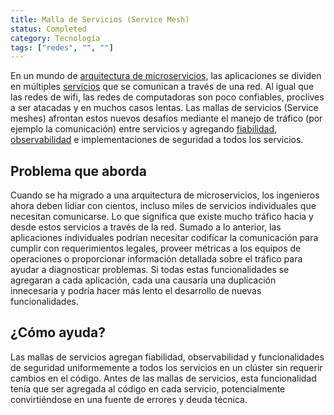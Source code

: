 ```yaml
---
title: Malla de Servicios (Service Mesh)
status: Completed
category: Tecnología
tags: ["redes", "", ""]
---
```


En un mundo de [arquitectura de microservicios](/es/microservices-architecture/), las aplicaciones se dividen en múltiples [servicios](/es/service/) que se comunican a través de una red.
Al igual que las redes de wifi, las redes de computadoras son poco confiables, proclives a ser atacadas y en muchos casos lentas.
Las mallas de servicios (Service meshes) afrontan estos nuevos desafíos mediante el manejo de tráfico (por ejemplo la comunicación) entre servicios y
agregando [fiabilidad](/es/reliability/), [observabilidad](/es/observability/) e implementaciones de seguridad a todos los servicios.

## Problema que aborda

Cuando se ha migrado a una arquitectura de microservicios, los ingenieros ahora deben lidiar con cientos,
incluso miles de servicios individuales que necesitan comunicarse.
Lo que significa que existe mucho tráfico hacia y desde estos servicios a través de la red.
Sumado a lo anterior, las aplicaciones individuales podrían necesitar codificar la comunicación para cumplir con requerimientos legales,
proveer métricas a los equipos de operaciones o proporcionar información detallada sobre el tráfico para ayudar a diagnosticar problemas.
Si todas estas funcionalidades se agregaran a cada aplicación,
cada una causaría una duplicación innecesaria y podría hacer más lento el desarrollo de nuevas funcionalidades.

## ¿Cómo ayuda?

Las mallas de servicios agregan fiabilidad, observabilidad y funcionalidades de seguridad
uniformemente a todos los servicios en un clúster sin requerir cambios en el código.
Antes de las mallas de servicios, esta funcionalidad tenía que ser agregada al código en cada servicio,
potencialmente convirtiéndose en una fuente de errores y deuda técnica.
